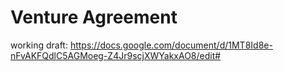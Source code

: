 # Venture Agreement

working draft: https://docs.google.com/document/d/1MT8Id8e-nFvAKFQdlC5AGMoeg-Z4Jr9scjXWYakxAO8/edit#